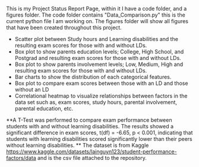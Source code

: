 This is my Project Status Report Page, within it I have a code folder, and a figures folder. The code folder contains "Data_Comparison.py" this is the current python file I am working on. The figures folder will show all figures that have been created throughout this project.

- Scatter plot between Study hours and Learning disabilities and the resulting exam scores for those with and without LDs.
- Box plot to show parents education levels; College, High School, and Postgrad and resulting exam scores for those with and without LDs.
- Box plot to show parents involvement levels; Low, Medium, High and resulting exam scores for those with and without LDs.
- Bar charts to show the distribution of each categorical features.
- Box plot to compare exam scores between those with an LD and those without an LD
- Correlational heatmap to visualize relationships between factors in the data set such as, exam scores, study hours, parental involvement, parental education, etc.

**A T-Test was performed to compare exam performance between students with and without learning disabilities. The results showed a significant difference in exam scores, t(df) = -6.65, p < 0.001, indicating that students with learning disabilities scored significantly lower than their peers without learning disabilities.
**
The dataset is from Kaggle https://www.kaggle.com/datasets/lainguyn123/student-performance-factors/data and is the csv file attached to the repository.
